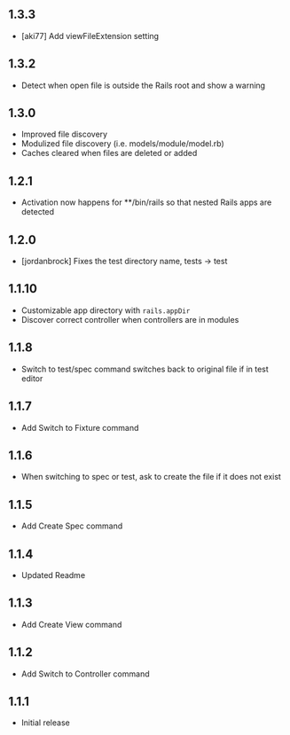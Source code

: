 ## 1.3.3

- [aki77] Add viewFileExtension setting

## 1.3.2

- Detect when open file is outside the Rails root and show a warning

## 1.3.0

- Improved file discovery
- Modulized file discovery (i.e. models/module/model.rb)
- Caches cleared when files are deleted or added

## 1.2.1

- Activation now happens for \*\*/bin/rails so that nested Rails apps are detected

## 1.2.0

- [jordanbrock] Fixes the test directory name, tests -> test

## 1.1.10

- Customizable app directory with `rails.appDir`
- Discover correct controller when controllers are in modules

## 1.1.8

- Switch to test/spec command switches back to original file if in test editor

## 1.1.7

- Add Switch to Fixture command

## 1.1.6

- When switching to spec or test, ask to create the file if it does not exist

## 1.1.5

- Add Create Spec command

## 1.1.4

- Updated Readme

## 1.1.3

- Add Create View command

## 1.1.2

- Add Switch to Controller command

## 1.1.1

- Initial release
